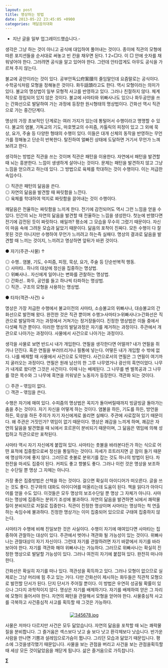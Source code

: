 ```yaml
---
layout: post
title: 명상하는 방법
date: 2013-05-22 23:45:05 +0900
categories: 깨달음의대화
---
```

- 지난 글을 일부 업그레이드했습니다.- 


  


생각은 그냥 하는 것이 아니고 공식에 대입하여 풀어내는 것이다. 종이에 직관의 모형에 따른 포지션들을 순서대로 써놓고 빈 칸을 채우면 된다. 1 2=□다. 이 □ 안에 숫자를 채워넣어야 한다. 그러려면 공식을 알고 있어야 한다. 그런데 안타깝게도 아무도 공식을 가르쳐 주지 않는다. 


  


불교에 공안이라는 것이 있다. 공부안독公府案牘의 줄임말인데 요즘말로는 공식이다. 수학공식처럼 모형을 정해놓은 것이다. 화두話頭라고도 한다. 역시 모형이라는 의미가 있다. 불교의 명상법이 일부 모형적 사고를 반영하고 있다. 그러나 친절하지 않다. 체계적으로 정립되어 있지 않은 것이다. 불교에 사마타와 위빠사나도 있으나 화두공안을 쓰는 간화선으로 발달하여 가는 과정에 등장한 원시형태의 명상법이다. 간화선 역시 직관으로 가는 중간단계다. 


  


명상의 가장 초보적인 단계로는 여러 가지가 있는데 통털어서 수행이라고 명명할 수 있다. 불교의 염불, 기독교의 기도, 마호멧교의 수피즘, 카톨릭의 피정이 있고 그 외에 묵상, 요가, 주술 등 다양한 형태의 수행이 있다. 이들은 대개 신체의 동작을 반영하는 무언가를 정해놓고 단순히 반복한다. 탈진하여 얼빠진 상태에 도달하면 거기서 무언가 느껴보려고 한다. 


  


생각하는 방법은 직관을 쓰는 것이며 직관은 패턴을 이용한다. 자연에서 패턴을 발견할 때 뇌는 흥분한다. 느낌이 생생하게 살아나는 것이다. 문제는 패턴을 발견하지 않고 그냥 느낌을 얻으려고 하는데 있다. 그 방법으로 육체를 학대하는 것이 수행이다. 이는 저급한 속임수다.


  


◎ 직관은 패턴의 닮음을 쓴다.    
◎ 자연의 닮음을 발견할 때 짜릿함을 느낀다.    
◎ 육체를 학대하여 억지로 짜릿함을 끌어내는 것이 수행이다. 


  


깨달음은 전율하는 짜릿함을 느끼게 한다. 전기에 감전되어도 역시 그런 느낌을 얻을 수 있다. 인간의 뇌는 자연의 닮음을 발견할 때 전율하는 느낌을 생성한다. 첫눈에 반했다면 전기에 감전된 듯이 짜릿하다. 왜일까? 평소에 그 모습을 무수히 그렸기 때문이다. 자신이 마음 속에 그려둔 모습과 닮았기 때문이다. 닮음의 포착이 진짜다. 모든 수행이 다 잘못된 것은 아니지만 수행하여 무언가 느끼려고 하는즉 실패다. 명상의 결과로 닮음을 발견할 때 느끼는 것이지, 느끼려고 명상하면 앞뒤가 바뀐 것이다. 


  


● 자기(주관-사물) ↑ 

◎ 수행.. 염불, 기도, 수피즘, 피정, 묵상, 요가, 주술 등 단순반복적 행동.     
◎ 사마타.. 하나의 대상에 정신을 집중하는 명상법.    
◎ 위빠사나.. 자신에게 일어나는 변화를 관찰하는 명상법.    
◎ 간화선.. 화두, 공안를 들고 하나씩 타파하는 명상법.    
◎ 직관.. 구조의 모형을 사용하는 명상법. 

● 타자(객관-사건) ↓ 


  


명상은 가장 저급한 수행에서 불교이전의 사마타, 소승불교의 위빠사나, 대승불교의 간화선으로 발전해 왔다. 완전한 것은 직관 뿐이며 수행≫사마타≫위빠사나≫간화선은 직관으로 발달하여 가는 과정에서 거쳐가는 정거장들이다. 진정한 명상법은 이들 중에서 다섯째 직관 뿐이다. 이러한 명상의 발달과정은 자기를 제거하는 과정이다. 주관에서 개관으로 나아가는 과정이다. 사물에서 사건으로 나아가는 과정이다. 


  


생각을 사물로 보면 반드시 내가 개입한다. 연필을 생각한다면 어떨까? 내가 연필을 쥐거나 던진다. 혹은 연필을 부러뜨리거나 필통에 넣는다. 어떻든 내가 개입할 수 밖에 없다. 나를 배제할 때 사물에서 사건으로 도약한다. 사건으로서의 연필은 그 연필이 여기까지 굴러오는 과정이다. 연필은 원래 남산의 한 그루 나무였거나 광산의 흑연이었다. 나무가 내게로 왔다면 그것은 사건이다. 이때 나는 배제된다. 그 나무를 벤 벌목공과 그 나무를 깎은 목수와 그 나무에 흑연을 끼워넣은 노동자가 등장한다. 객관화 되는 것이다.


  


◎ 주관 – 엮임이 없다.    
◎ 객관 – 엮임을 쓴다. 


  


수행은 자기에 매여 있다. 수피즘의 명상법은 꼭지가 돌아버릴때까지 빙글빙글 돌아가는 춤을 추는 것이다. 자기 자신을 어떻게 하는 것이다. 염불을 하든, 기도를 하든, 방언을 하든, 묵상을 하든 주의가 자기 자신에게로 쏠리면 실패다. 주관에 사로잡혀 있기 때문이다. 왜 주관은 거짓인가? 엮임이 없기 때문이다. 명상은 쾌감을 느끼게 하며, 쾌감은 자연의 닮음을 발견했을 때 뇌에서 호르몬이 분비되기 때문이며, 그 닮음은 엮임에 의해 성립하고 직관으로만 포착된다. 


  


사마타 역시 자기 자신에게 붙잡혀 있다. 사마타는 촛불을 바라본다든가 하는 식으로 어떤 표적에 집중함으로써 정신을 통일하는 것이다. 자세가 흐트러지면 곧 잠이 들기 때문에 명상하기에 좋지 않다. 그러므로 촛불로 분위기를 잡는 것도 하나의 방법이 된다. 차 한잔을 마셔도 집중이 된다. 커피도 좋고 향불도 좋다. 그러나 이런 것은 명상을 보조하는 수단일 뿐 명상 그 자체는 아니다. 


  


가장 좋은 집중방법은 산책을 하는 것이다. 걸으면 확실히 아이디어가 떠오른다. 글을 쓰는 것도 좋다. 친구와의 대화도 아이디어를 떠올리는데 도움이 된다. 책을 읽다가 아아디어를 얻을 수도 있다. 이것들은 모두 명상의 보조수단일 뿐 명상 그 자체가 아니다. 사마타는 명상에 집중하는 분위기 조성에 불과하다. 자연의 닮음을 발견하면 뇌에서 쾌락물질이 분비되므로 저절로 집중한다. 직관이 진정한 명상이며 사마타는 명상하는 척 연출하는 속임수에 불과하다. 진정한 명상가는 이미 집중되어 있으므로 구태여 집중하지 않는다.


  


사마타가 수행에 비해 진일보한 것은 사실이다. 수행이 자기에 매여있다면 사마타는 집중하여 관찰하는 대상이 있다. 주관에서 벗어나 객관화 될 가능성이 있는 것이다. 위빠사나는 관찰대상이 자기 자신이다. 그런데 자기를 관찰하려면 자기 바깥에서 자기를 바라보아야 한다. 자기를 객관화 해야 위빠사나는 가능하다. 그러므로 위빠사나는 확실히 진정한 명상으로 발달할 가능성이 있다. 그러나 여전히 자기에 붙잡혀 있다. 완전히 떠나야 한다.


  


간화선은 확실히 자기를 떠나 있다. 객관성을 획득하고 있다. 그러나 모형이 없으므로 실제로는 그냥 머리에 힘 주고 있는 거다. 다만 간화선이 제시하는 화두들은 직관적 모형으로 발전할 단서가 된다. 단지 단서가 주어질 뿐이다. 이 방법은 우연히 성공될 확률이 있으나 그다지 과학적이지 않다. 명상은 자기를 배제하기다. 자기를 배제하여 얻은 그 자리에 모형이 들어서야 한다. 자연의 패턴을 관찰해서 모형을 얻어야 한다. 사물중심적 사고를 극복하고 사건중심적 사고를 획득할 때 그것은 가능하다. 


  






 ###


  




<p align="center">
  <a href="?mid=DonOh"><img alt="345678.jpg" src="assets/attach/images/198/727/315/55.JPG" /> <br /></a>
</p>





사물은 저마다 다르지만 사건은 모두 닮았습니다. 자연의 닮음을 포착할 때 뇌는 쾌락물질을 분비합니다. 그 즐거움은 섹스보다 낫고 술 보다 낫고 환각제보다 낫습니다. 반가운 사람을 만나면 기쁨과 설레임으로가슴이 뜁니다. 그리던 모습과 닮았기 때문입니다. 평소에 그것을생각했기 때문입니다. 사물을 보는 관점을 버리고 사건을 보는 관점을획득할 때 세상 모든 것이닮았음을 깨닫게 됩니다. 삶은 즐거움으로 가득찹니다.







**∑**
